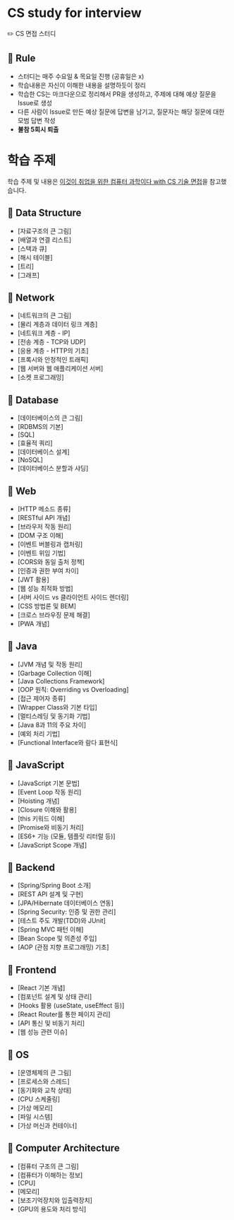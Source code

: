 # CS study for interview
✏️ CS 면접 스터디

## 🌳 Rule
- 스터디는 매주 수요일 & 목요일 진행 (공휴일은 x)
- 학습내용은 자신이 이해한 내용을 설명하듯이 정리
- 학습한 CS는 마크다운으로 정리해서 PR을 생성하고, 주제에 대해 예상 질문을 Issue로 생성
- 다른 사람이 Issue로 만든 예상 질문에 답변을 남기고, 질문자는 해당 질문에 대한 모범 답변 작성
- **불참 5회시 퇴출**

# 학습 주제
학습 주제 및 내용은 [이것이 취업을 위한 컴퓨터 과학이다 with CS 기술 면접](https://www.yes24.com/Product/Goods/130179291)을 참고했습니다.

## 📌 Data Structure
- [자료구조의 큰 그림]
- [배열과 연결 리스트]
- [스택과 큐]
- [해시 테이블]
- [트리]
- [그래프]

## 📌 Network
- [네트워크의 큰 그림]
- [물리 계층과 데이터 링크 계층]
- [네트워크 계층 - IP]
- [전송 계층 - TCP와 UDP]
- [응용 계층 - HTTP의 기초]
- [프록시와 안정적인 트래픽]
- [웹 서버와 웹 애플리케이션 서버]
- [소켓 프로그래밍]

## 📌 Database    
- [데이터베이스의 큰 그림]
- [RDBMS의 기본]
- [SQL]
- [효율적 쿼리]
- [데이터베이스 설계]
- [NoSQL]
- [데이터베이스 분할과 샤딩]

## 📌 Web
- [HTTP 메소드 종류]
- [RESTful API 개념]
- [브라우저 작동 원리]
- [DOM 구조 이해]
- [이벤트 버블링과 캡처링]
- [이벤트 위임 기법]
- [CORS와 동일 출처 정책]
- [인증과 권한 부여 차이]
- [JWT 활용]
- [웹 성능 최적화 방법]
- [서버 사이드 vs 클라이언트 사이드 렌더링]
- [CSS 방법론 및 BEM]
- [크로스 브라우징 문제 해결]
- [PWA 개념]

## 📌 Java
- [JVM 개념 및 작동 원리]
- [Garbage Collection 이해]
- [Java Collections Framework]
- [OOP 원칙: Overriding vs Overloading]
- [접근 제어자 종류]
- [Wrapper Class와 기본 타입]
- [멀티스레딩 및 동기화 기법]
- [Java 8과 11의 주요 차이]
- [예외 처리 기법]
- [Functional Interface와 람다 표현식]

## 📌 JavaScript
- [JavaScript 기본 문법]
- [Event Loop 작동 원리]
- [Hoisting 개념]
- [Closure 이해와 활용]
- [this 키워드 이해]
- [Promise와 비동기 처리]
- [ES6+ 기능 (모듈, 템플릿 리터럴 등)]
- [JavaScript Scope 개념]

## 📌 Backend
- [Spring/Spring Boot 소개]
- [REST API 설계 및 구현]
- [JPA/Hibernate 데이터베이스 연동]
- [Spring Security: 인증 및 권한 관리]
- [테스트 주도 개발(TDD)와 JUnit]
- [Spring MVC 패턴 이해]
- [Bean Scope 및 의존성 주입]
- [AOP (관점 지향 프로그래밍) 기초]

## 📌 Frontend
- [React 기본 개념]
- [컴포넌트 설계 및 상태 관리]
- [Hooks 활용 (useState, useEffect 등)]
- [React Router를 통한 페이지 관리]
- [API 통신 및 비동기 처리]
- [웹 성능 관련 이슈]

## 📌 OS
- [운영체제의 큰 그림]
- [프로세스와 스레드]
- [동기화와 교착 상태]
- [CPU 스케줄링]
- [가상 메모리]
- [파일 시스템]
- [가상 머신과 컨테이너]

## 📌 Computer Architecture
- [컴퓨터 구조의 큰 그림]
- [컴퓨터가 이해하는 정보]
- [CPU]
- [메모리]
- [보조기억장치와 입출력장치]
- [GPU의 용도와 처리 방식]
